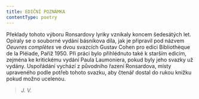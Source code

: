 ```yaml
---
title: EDIČNÍ POZNÁMKA
contentType: poetry
---
```


<section>

Překlady tohoto výboru Ronsardovy lyriky vznikaly koncem šedesátých let. Opíraly se o souborné vydání básníkova díla, jak je připravil pod názvem _Oeuvres complètes_ ve dvou svazcích Gustav Cohen pro edici Bibliothèque de la Pléiade, Paříž 1950. Při práci bylo přihlédnuto také k starším edicím, zejména ke kritickému vydání Paula Laumoniera, pokud byly jeho svazky už vydány. Uspořádání vychází z původního řazení Ronsardova, místy upraveného podle potřeb tohoto svazku, aby čtenář dostal do rukou knížku pokud možno ucelenou.

> _J. V._

</section>
